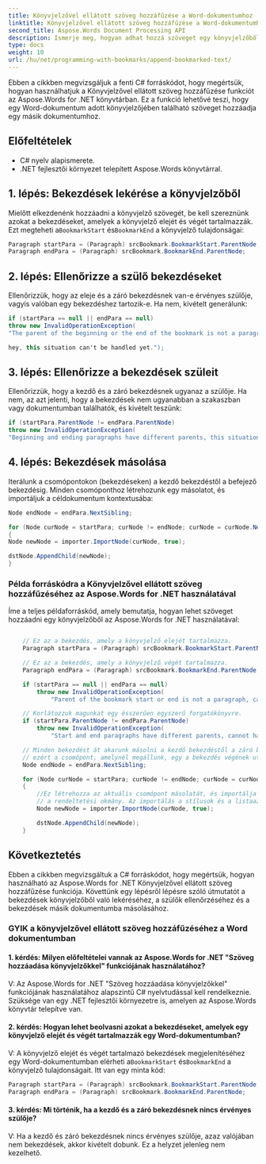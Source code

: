 ```yaml
---
title: Könyvjelzővel ellátott szöveg hozzáfűzése a Word-dokumentumhoz
linktitle: Könyvjelzővel ellátott szöveg hozzáfűzése a Word-dokumentumhoz
second_title: Aspose.Words Document Processing API
description: Ismerje meg, hogyan adhat hozzá szöveget egy könyvjelzőből egy Word-dokumentumhoz az Aspose.Words for .NET használatával.
type: docs
weight: 10
url: /hu/net/programming-with-bookmarks/append-bookmarked-text/
---
```


Ebben a cikkben megvizsgáljuk a fenti C# forráskódot, hogy megértsük, hogyan használhatjuk a Könyvjelzővel ellátott szöveg hozzáfűzése funkciót az Aspose.Words for .NET könyvtárban. Ez a funkció lehetővé teszi, hogy egy Word-dokumentum adott könyvjelzőjében található szöveget hozzáadja egy másik dokumentumhoz.

## Előfeltételek

- C# nyelv alapismerete.
- .NET fejlesztői környezet telepített Aspose.Words könyvtárral.

## 1. lépés: Bekezdések lekérése a könyvjelzőből

 Mielőtt elkezdenénk hozzáadni a könyvjelző szövegét, be kell szereznünk azokat a bekezdéseket, amelyek a könyvjelző elejét és végét tartalmazzák. Ezt megteheti a`BookmarkStart` és`BookmarkEnd` a könyvjelző tulajdonságai:

```csharp
Paragraph startPara = (Paragraph) srcBookmark.BookmarkStart.ParentNode;
Paragraph endPara = (Paragraph) srcBookmark.BookmarkEnd.ParentNode;
```

## 2. lépés: Ellenőrizze a szülő bekezdéseket

Ellenőrizzük, hogy az eleje és a záró bekezdésnek van-e érvényes szülője, vagyis valóban egy bekezdéshez tartozik-e. Ha nem, kivételt generálunk:

```csharp
if (startPara == null || endPara == null)
throw new InvalidOperationException(
"The parent of the beginning or the end of the bookmark is not a paragrap

hey, this situation can't be handled yet.");
```

## 3. lépés: Ellenőrizze a bekezdések szüleit

Ellenőrizzük, hogy a kezdő és a záró bekezdésnek ugyanaz a szülője. Ha nem, az azt jelenti, hogy a bekezdések nem ugyanabban a szakaszban vagy dokumentumban találhatók, és kivételt teszünk:

```csharp
if (startPara.ParentNode != endPara.ParentNode)
throw new InvalidOperationException(
"Beginning and ending paragraphs have different parents, this situation cannot be handled yet.");
```

## 4. lépés: Bekezdések másolása

Iterálunk a csomópontokon (bekezdéseken) a kezdő bekezdéstől a befejező bekezdésig. Minden csomóponthoz létrehozunk egy másolatot, és importáljuk a céldokumentum kontextusába:

```csharp
Node endNode = endPara.NextSibling;

for (Node curNode = startPara; curNode != endNode; curNode = curNode.NextSibling)
{
Node newNode = importer.ImportNode(curNode, true);

dstNode.AppendChild(newNode);
}
```

### Példa forráskódra a Könyvjelzővel ellátott szöveg hozzáfűzéséhez az Aspose.Words for .NET használatával

Íme a teljes példaforráskód, amely bemutatja, hogyan lehet szöveget hozzáadni egy könyvjelzőből az Aspose.Words for .NET használatával:

```csharp

	// Ez az a bekezdés, amely a könyvjelző elejét tartalmazza.
	Paragraph startPara = (Paragraph) srcBookmark.BookmarkStart.ParentNode;

	// Ez az a bekezdés, amely a könyvjelző végét tartalmazza.
	Paragraph endPara = (Paragraph) srcBookmark.BookmarkEnd.ParentNode;

	if (startPara == null || endPara == null)
		throw new InvalidOperationException(
			"Parent of the bookmark start or end is not a paragraph, cannot handle this scenario yet.");

	// Korlátozzuk magunkat egy ésszerűen egyszerű forgatókönyvre.
	if (startPara.ParentNode != endPara.ParentNode)
		throw new InvalidOperationException(
			"Start and end paragraphs have different parents, cannot handle this scenario yet.");

	// Minden bekezdést át akarunk másolni a kezdő bekezdéstől a záró bekezdésig (beleértve),
	// ezért a csomópont, amelynél megállunk, egy a bekezdés végének után van.
	Node endNode = endPara.NextSibling;

	for (Node curNode = startPara; curNode != endNode; curNode = curNode.NextSibling)
	{
		//Ez létrehozza az aktuális csomópont másolatát, és importálja (érvényessé teszi) a kontextusba
		// a rendeltetési okmány. Az importálás a stílusok és a listaazonosítók helyes beállítását jelenti.
		Node newNode = importer.ImportNode(curNode, true);

		dstNode.AppendChild(newNode);
	}

```

## Következtetés

Ebben a cikkben megvizsgáltuk a C# forráskódot, hogy megértsük, hogyan használható az Aspose.Words for .NET Könyvjelzővel ellátott szöveg hozzáfűzése funkciója. Követtünk egy lépésről lépésre szóló útmutatót a bekezdések könyvjelzőből való lekéréséhez, a szülők ellenőrzéséhez és a bekezdések másik dokumentumba másolásához.

### GYIK a könyvjelzővel ellátott szöveg hozzáfűzéséhez a Word dokumentumban

#### 1. kérdés: Milyen előfeltételei vannak az Aspose.Words for .NET "Szöveg hozzáadása könyvjelzőkkel" funkciójának használatához?

V: Az Aspose.Words for .NET "Szöveg hozzáadása könyvjelzőkkel" funkciójának használatához alapszintű C# nyelvtudással kell rendelkeznie. Szüksége van egy .NET fejlesztői környezetre is, amelyen az Aspose.Words könyvtár telepítve van.

#### 2. kérdés: Hogyan lehet beolvasni azokat a bekezdéseket, amelyek egy könyvjelző elejét és végét tartalmazzák egy Word-dokumentumban?

V: A könyvjelző elejét és végét tartalmazó bekezdések megjelenítéséhez egy Word-dokumentumban elérheti a`BookmarkStart` és`BookmarkEnd` a könyvjelző tulajdonságait. Itt van egy minta kód:

```csharp
Paragraph startPara = (Paragraph) srcBookmark.BookmarkStart.ParentNode;
Paragraph endPara = (Paragraph) srcBookmark.BookmarkEnd.ParentNode;
```

#### 3. kérdés: Mi történik, ha a kezdő és a záró bekezdésnek nincs érvényes szülője?

V: Ha a kezdő és záró bekezdésnek nincs érvényes szülője, azaz valójában nem bekezdések, akkor kivételt dobunk. Ez a helyzet jelenleg nem kezelhető.
